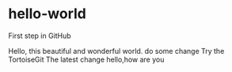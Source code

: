 # hello-world
First step in GitHub

Hello, this beautiful and wonderful world.
do some change
Try the TortoiseGit
The latest change
hello,how are you

